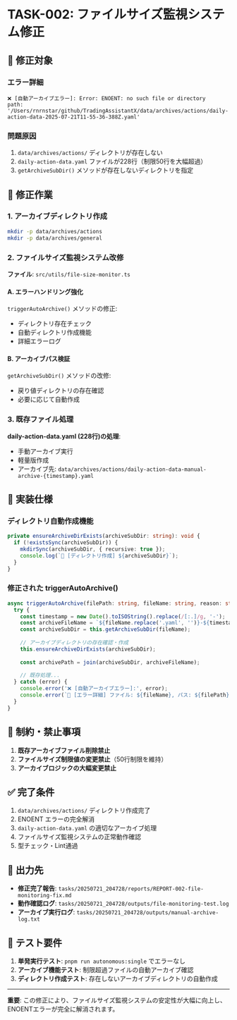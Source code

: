 # TASK-002: ファイルサイズ監視システム修正

## 🎯 修正対象

### エラー詳細
```
❌ [自動アーカイブエラー]: Error: ENOENT: no such file or directory
path: '/Users/rnrnstar/github/TradingAssistantX/data/archives/actions/daily-action-data-2025-07-21T11-55-36-388Z.yaml'
```

### 問題原因
1. `data/archives/actions/` ディレクトリが存在しない
2. `daily-action-data.yaml` ファイルが228行（制限50行を大幅超過）
3. `getArchiveSubDir()` メソッドが存在しないディレクトリを指定

## 🔧 修正作業

### 1. アーカイブディレクトリ作成
```bash
mkdir -p data/archives/actions
mkdir -p data/archives/general
```

### 2. ファイルサイズ監視システム改修
**ファイル**: `src/utils/file-size-monitor.ts`

#### A. エラーハンドリング強化
`triggerAutoArchive()` メソッドの修正:
- ディレクトリ存在チェック
- 自動ディレクトリ作成機能
- 詳細エラーログ

#### B. アーカイブパス検証
`getArchiveSubDir()` メソッドの改修:
- 戻り値ディレクトリの存在確認
- 必要に応じて自動作成

### 3. 既存ファイル処理
**daily-action-data.yaml (228行)の処理**:
- 手動アーカイブ実行
- 軽量版作成
- アーカイブ先: `data/archives/actions/daily-action-data-manual-archive-{timestamp}.yaml`

## 📂 実装仕様

### ディレクトリ自動作成機能
```typescript
private ensureArchiveDirExists(archiveSubDir: string): void {
  if (!existsSync(archiveSubDir)) {
    mkdirSync(archiveSubDir, { recursive: true });
    console.log(`📁 [ディレクトリ作成] ${archiveSubDir}`);
  }
}
```

### 修正された triggerAutoArchive()
```typescript
async triggerAutoArchive(filePath: string, fileName: string, reason: string): Promise<void> {
  try {
    const timestamp = new Date().toISOString().replace(/[:.]/g, '-');
    const archiveFileName = `${fileName.replace('.yaml', '')}-${timestamp}.yaml`;
    const archiveSubDir = this.getArchiveSubDir(fileName);
    
    // アーカイブディレクトリの存在確認・作成
    this.ensureArchiveDirExists(archiveSubDir);
    
    const archivePath = join(archiveSubDir, archiveFileName);
    
    // 既存処理...
  } catch (error) {
    console.error('❌ [自動アーカイブエラー]:', error);
    console.error(`📍 [エラー詳細] ファイル: ${fileName}, パス: ${filePath}`);
  }
}
```

## 🚫 制約・禁止事項

1. **既存アーカイブファイル削除禁止**
2. **ファイルサイズ制限値の変更禁止**（50行制限を維持）
3. **アーカイブロジックの大幅変更禁止**

## ✅ 完了条件

1. `data/archives/actions/` ディレクトリ作成完了
2. ENOENT エラーの完全解消
3. `daily-action-data.yaml` の適切なアーカイブ処理
4. ファイルサイズ監視システムの正常動作確認
5. 型チェック・Lint通過

## 📂 出力先

- **修正完了報告**: `tasks/20250721_204728/reports/REPORT-002-file-monitoring-fix.md`
- **動作確認ログ**: `tasks/20250721_204728/outputs/file-monitoring-test.log`
- **アーカイブ実行ログ**: `tasks/20250721_204728/outputs/manual-archive-log.txt`

## 🧪 テスト要件

1. **単発実行テスト**: `pnpm run autonomous:single` でエラーなし
2. **アーカイブ機能テスト**: 制限超過ファイルの自動アーカイブ確認
3. **ディレクトリ作成テスト**: 存在しないアーカイブディレクトリの自動作成

---

**重要**: この修正により、ファイルサイズ監視システムの安定性が大幅に向上し、ENOENTエラーが完全に解消されます。
